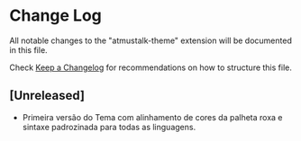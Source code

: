 # Change Log

All notable changes to the "atmustalk-theme" extension will be documented in this file.

Check [Keep a Changelog](http://keepachangelog.com/) for recommendations on how to structure this file.

## [Unreleased]

- Primeira versão do Tema com alinhamento de cores da palheta roxa e sintaxe padrozinada para todas as linguagens.
